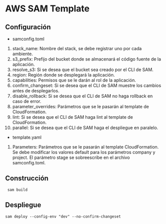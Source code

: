 #  AWS SAM Template
## Configuración

* samconfig.toml
1. stack_name: Nombre del stack, se debe registrar uno por cada ambiente.
2. s3_prefix: Prefijo del bucket donde se almacenará el código fuente de la aplicación.
3. resolve_s3: Si se desea que el bucket sea creado por el CLI de SAM.
4. region: Región donde se desplegará la aplicación.
5. capabilities: Permisos que se le darán al rol de la aplicación.
6. confirm_changeset: Si se desea que el CLI de SAM muestre los cambios antes de desplegarlos.
7. disable_rollback: Si se desea que el CLI de SAM no haga rollback en caso de error.
8. parameter_overrides: Parámetros que se le pasarán al template de CloudFormation.
9. lint: Si se desea que el CLI de SAM haga lint al template de CloudFormation.
10. parallel: Si se desea que el CLI de SAM haga el despliegue en paralelo.

* template.yaml
1. Parameters: Parámetros que se le pasarán al template CloudFormation. Se debe modificar los valores default para los parámetros company y project. El parámetro stage se sobreescribe en el archivo samconfig.toml.

## Construcción
 `` 
sam build
``

## Despliegue
``
sam deploy --config-env "dev" --no-confirm-changeset
``
